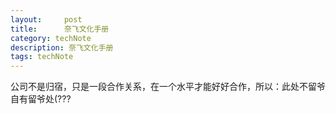 ```yaml
---
layout:     post
title:      奈飞文化手册
category: techNote
description: 奈飞文化手册
tags: techNote
---
```


<!-- note：

    一、只招成年人
    1、只雇佣、奖励和容忍完全成熟的成年人
    2、让员工加入到让他信任和钦佩的同事团队中
    3、打造及可能间接的工作流程和强大的纪律文化
    4、不要让规章和制度限制了高绩效者
    
    成年人的最好奖励是成功。是的，虽然我常说要看钱，但是如果有拯救全人类的工作机会，我也是可以免费提供服务的(谁要你。
    流程是为了不出错而制定的，也确实对效率高，质量高的员工是个限制。但是文中说取消假期，自行决定假期这个...你说得没错，我这种人确实还是不会随便请假的，但前提是工作要足够有吸引力，不然还是觉得自己亏的，当然公司是Netflix的话，当我没说。

    二、让每位员工都理解公司业务
    1、建立新员工大学，保持沟通的强节奏
    2、双向沟通，为员工提供向所有管理者提问的机会
    3、让每一位员工了解，他为客户带来的体验是如何直接影响公司利润的
    4、开授课程：公司业务运作和客户服务的基本知识
    5、让员工有机会更好的了解业务和客户

    『双向沟通，为员工提供向所有管理者提问的机会』给我这个机会，我好像都不知道问啥...真的很废一员工了。
    理解公司业务这点我做得很不好，领导几乎是实时强调，所以领导做得很好了，但是我感觉自己还是理解得很不到位。但作为小管理者，我还是会将我知道的全部传达下去，这点我可以做到毫无保留(因为知道的也不多，总感觉自己的能力限制的别人呢。赶紧思考一下公司未来半年的目标计划。
    「公司业务运作和客户服务的基本知识」请公司教教我。

    三、如何做到结对坦诚
    1、人前人后言行一致
    2、公开批评，面对面沟通是解决问题的最有效方式
    3、只有当管理者能够坦诚错误时，员工才能畅所欲言
    4、公司要有一套透明的反馈机制

    坦诚这件事我一直是尽量做到，尤其是承认错误上，因为我觉得找借口，被发现言行不一什么的看上去很难看，我宁愿主动承认错误，当然为了自己好受，承认也是一笔带过，把重点放在怎么弥补错误，解决问题上。大大方方的比较好看。

    四、用事实捍卫观点
    1、鼓励以事实为依据的公开辩论
    2、不过分依赖数据，但会使用来自数据分析得洞察对团队决策进行补充
    3、牢记基于事实不等于真实，不断对观点进行再次审视和讨论
    4、辩论陷入僵局时，尝试站在对方的立场上辩论，找到自己立场的漏洞

    像我这种根本没有话术准备，完全无法即兴发挥，突然cue就说不出话的人，只有反复思考的东西才能阐述得出来。所以用事实为依据的公开辩论，只要我有事实，我就可以，也愿意因此辩论，想让我不用事实，我自己都不信，就更说不出。
    第二点就比较难了，想把责任都推到数据上也不行，还要有自己的判断相辅相成。
    站到对方立场这件事，可以做到，因为我要是想说服对方，就必须自己准备好，想准备好，就得把对方的case想全，看看自己怎么应对。经常，这么一想，好像也不用辩论了，就自己妥协了。。

    五、组建未来需要的团队
    1、面向未来去思考你需要什么样的团队
    2、站在6个月后的未来审视你现在的团队，了解团队对即将到来的变化是否已准备就绪
    3、让每个人都理解团队需要持续进化
    4、有些人永远无法成长为未来组织中的高绩效者，主动让他们离开
    5、持续不断地搜寻人才，招入谁和解聘谁的决定必须完全建立在团队绩效的基础上

    这点我没经验，观察领导的话，应该是做到的吧。最少绩效不佳者主动裁掉是没问题的。

    六、如何雇佣高度匹配员工
    1、用人经理是首席招聘官
    2、招聘优秀人才不是招聘一流选手，而是为岗位需求找到最佳匹配人员
    3、确保每一个对业务至关重要的岗位上，都有一位一流人才
    4、主动让那些已经很出色的人离开，以便给顶尖人才腾位置

    招聘最佳匹配这件事，可以理解，没人不认同吧现在。「主动让那些已经很出色的人离开，以便给顶尖人才腾位置」就很残酷了，但是不知道我是不是心态还年轻，如果这样对我，我应该是可以接受的，此处不留爷自有留爷处，不知道真遇到是不是还这么想。

    七、如何确定员工薪酬
    1、不依赖与薪酬调研，信息总是滞后
    2、薪酬与年度绩效评估流程无关，只与员工的绩效有关
    3、优先考虑对公司业务增长最为重要的工位支付市场最高水平薪水
    4、资历相当的应聘者应该获得同样的薪酬
    5、简历薪酬透明制度

    第二点我没有看太懂...摘抄一句：「年度绩效考核系统除了令人可笑的费时和低效以外，并没有包薪酬决定中本该考虑的一些关键因素包括进去，其中一个因素就是员工在公司工作时所培养的技能有多大的价值」
    不过绩效评估真的是很累人，以及必须全员排队这件事对管理者很省事，对员工很不公平，尤其小公司。

    八、如何与离开的人好好说再见
    1、如果员工的表现不够好，及时告知他们要么纠正过来，要么去一家新公司
    2、不要把工作不再匹配的员工归位失败者
    3、不要给员工无法实现的承诺，会让他们感觉到背叛
    4、积极帮助离职员工找到新的好机会。

    这点没问题，绝不会归位未失败者，何况人不断是发展的，不合适就不合适，还是那句话：此处不留爷自有留爷处。雇主和雇员的关系应相互尊重，无须对立。

整个看下来，好像没有特别印象深刻的，大概是因为好多点都慢慢渗透到现在人们的理念当中了，毕竟是10年前的总结。
给人一种要干就利落干，不行就拉倒的感觉。
虽说理解，但说到底应该还是做不到的。这种公司绝对是有自己和公司匹配的想法，执行也很优秀的雇员的好去处，上面那些，对于这种人，根本不用去操心，专注自己的事情就能完全满足。对于管理者还是很难的 -->
公司不是归宿，只是一段合作关系，在一个水平才能好好合作，所以：此处不留爷自有留爷处(???